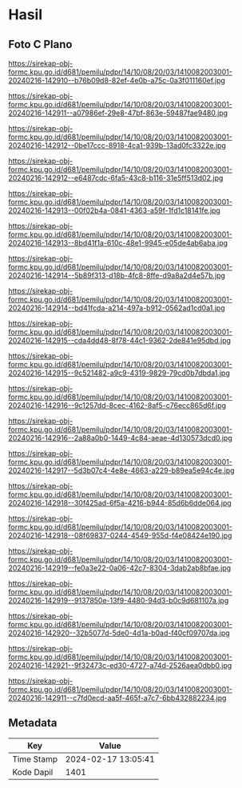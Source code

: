 # Hasil

## Foto C Plano

https://sirekap-obj-formc.kpu.go.id/d681/pemilu/pdpr/14/10/08/20/03/1410082003001-20240216-142910--b76b09d8-82ef-4e0b-a75c-0a3f011160ef.jpg

https://sirekap-obj-formc.kpu.go.id/d681/pemilu/pdpr/14/10/08/20/03/1410082003001-20240216-142911--a07986ef-29e8-47bf-863e-59487fae9480.jpg

https://sirekap-obj-formc.kpu.go.id/d681/pemilu/pdpr/14/10/08/20/03/1410082003001-20240216-142912--0be17ccc-8918-4ca1-939b-13ad0fc3322e.jpg

https://sirekap-obj-formc.kpu.go.id/d681/pemilu/pdpr/14/10/08/20/03/1410082003001-20240216-142912--e6487cdc-6fa5-43c8-b116-31e5ff513d02.jpg

https://sirekap-obj-formc.kpu.go.id/d681/pemilu/pdpr/14/10/08/20/03/1410082003001-20240216-142913--00f02b4a-0841-4363-a59f-1fd1c18141fe.jpg

https://sirekap-obj-formc.kpu.go.id/d681/pemilu/pdpr/14/10/08/20/03/1410082003001-20240216-142913--8bd41f1a-610c-48e1-9945-e05de4ab6aba.jpg

https://sirekap-obj-formc.kpu.go.id/d681/pemilu/pdpr/14/10/08/20/03/1410082003001-20240216-142914--5b89f313-d18b-4fc8-8ffe-d9a8a2d4e57b.jpg

https://sirekap-obj-formc.kpu.go.id/d681/pemilu/pdpr/14/10/08/20/03/1410082003001-20240216-142914--bd41fcda-a214-497a-b912-0562ad1cd0a1.jpg

https://sirekap-obj-formc.kpu.go.id/d681/pemilu/pdpr/14/10/08/20/03/1410082003001-20240216-142915--cda4dd48-8f78-44c1-9362-2de841e95dbd.jpg

https://sirekap-obj-formc.kpu.go.id/d681/pemilu/pdpr/14/10/08/20/03/1410082003001-20240216-142915--9c521482-a9c9-4319-9829-79cd0b7dbda1.jpg

https://sirekap-obj-formc.kpu.go.id/d681/pemilu/pdpr/14/10/08/20/03/1410082003001-20240216-142916--9c1257dd-8cec-4162-8af5-c76ecc865d6f.jpg

https://sirekap-obj-formc.kpu.go.id/d681/pemilu/pdpr/14/10/08/20/03/1410082003001-20240216-142916--2a88a0b0-1449-4c84-aeae-4d130573dcd0.jpg

https://sirekap-obj-formc.kpu.go.id/d681/pemilu/pdpr/14/10/08/20/03/1410082003001-20240216-142917--5d3b07c4-4e8e-4663-a229-b89ea5e94c4e.jpg

https://sirekap-obj-formc.kpu.go.id/d681/pemilu/pdpr/14/10/08/20/03/1410082003001-20240216-142918--30f425ad-6f5a-4216-b944-85d6b6dde064.jpg

https://sirekap-obj-formc.kpu.go.id/d681/pemilu/pdpr/14/10/08/20/03/1410082003001-20240216-142918--08f69837-0244-4549-955d-f4e08424e190.jpg

https://sirekap-obj-formc.kpu.go.id/d681/pemilu/pdpr/14/10/08/20/03/1410082003001-20240216-142919--fe0a3e22-0a06-42c7-8304-3dab2ab8bfae.jpg

https://sirekap-obj-formc.kpu.go.id/d681/pemilu/pdpr/14/10/08/20/03/1410082003001-20240216-142919--9137850e-13f9-4480-94d3-b0c9d681107a.jpg

https://sirekap-obj-formc.kpu.go.id/d681/pemilu/pdpr/14/10/08/20/03/1410082003001-20240216-142920--32b5077d-5de0-4d1a-b0ad-f40cf09707da.jpg

https://sirekap-obj-formc.kpu.go.id/d681/pemilu/pdpr/14/10/08/20/03/1410082003001-20240216-142921--9f32473c-ed30-4727-a74d-2526aea0dbb0.jpg

https://sirekap-obj-formc.kpu.go.id/d681/pemilu/pdpr/14/10/08/20/03/1410082003001-20240216-142911--c7fd0ecd-aa5f-465f-a7c7-6bb432882234.jpg


## Metadata

| Key        | Value               |
| ---------- | ------------------- |
| Time Stamp | 2024-02-17 13:05:41 |
| Kode Dapil | 1401                |




